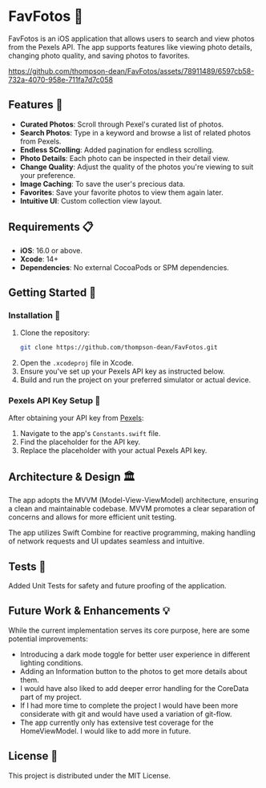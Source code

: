 # FavFotos 🚀
FavFotos is an iOS application that allows users to search and view photos from the Pexels API. The app supports features like viewing photo details, changing photo quality, and saving photos to favorites.

https://github.com/thompson-dean/FavFotos/assets/78911489/6597cb58-732a-4070-958e-711fa7d7c058

## Features 🌟
- **Curated Photos**: Scroll through Pexel's curated list of photos.
- **Search Photos**: Type in a keyword and browse a list of related photos from Pexels.
- **Endless SCrolling**: Added pagination for endless scrolling.
- **Photo Details**: Each photo can be inspected in their detail view.
- **Change Quality**: Adjust the quality of the photos you're viewing to suit your preference.
- **Image Caching**: To save the user's precious data.
- **Favorites**: Save your favorite photos to view them again later.
- **Intuitive UI**: Custom collection view layout.

## Requirements 📋
- **iOS**: 16.0 or above.
- **Xcode**: 14+
- **Dependencies**: No external CocoaPods or SPM dependencies.

## Getting Started 🚀

### Installation 💾

1. Clone the repository:
   ```bash
   git clone https://github.com/thompson-dean/FavFotos.git
   ```
2. Open the `.xcodeproj` file in Xcode.
3. Ensure you've set up your Pexels API key as instructed below.
4. Build and run the project on your preferred simulator or actual device.

### Pexels API Key Setup 🔑

After obtaining your API key from [Pexels](https://www.pexels.com/api/documentation/):

1. Navigate to the app's `Constants.swift` file.
2. Find the placeholder for the API key.
3. Replace the placeholder with your actual Pexels API key.

## Architecture & Design 🏛

The app adopts the MVVM (Model-View-ViewModel) architecture, ensuring a clean and maintainable codebase. MVVM promotes a clear separation of concerns and allows for more efficient unit testing.

The app utilizes Swift Combine for reactive programming, making handling of network requests and UI updates seamless and intuitive.

## Tests 🧪
Added Unit Tests for safety and future proofing of the application.

## Future Work & Enhancements 💡

While the current implementation serves its core purpose, here are some potential improvements:

- Introducing a dark mode toggle for better user experience in different lighting conditions.
- Adding an Information button to the photos to get more details about them.
- I would have also liked to add deeper error handling for the CoreData part of my project.
- If I had more time to complete the project I would have been more considerate with git and would have used a variation of git-flow.
- The app currently only has extensive test coverage for the HomeViewModel. I would like to add more in future.

## License 📄

This project is distributed under the MIT License.  
